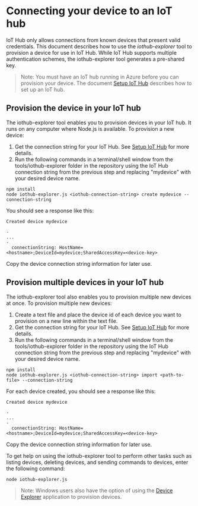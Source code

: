 # Connecting your device to an IoT hub

IoT Hub only allows connections from known devices that present valid credentials. This document describes how to use the *iothub-explorer* tool to provision a device for use in IoT Hub.  While IoT Hub supports multiple authentication schemes, the iothub-explorer tool generates a pre-shared key.

 > Note: You must have an IoT hub running in Azure before you can provision your device. The document [Setup IoT Hub][setup-iothub] describes how to set up an IoT hub.

## Provision the device in your IoT hub

The iothub-explorer tool enables you to provision devices in your IoT hub. It runs on any computer where Node.js is available. To provision a new device:

1. Get the connection string for your IoT Hub. See [Setup IoT Hub][setup-iothub] for more details.
2. Run the following commands in a terminal/shell window from the tools/iothub-explorer folder in the repository using the IoT Hub connection string from the previous step and replacing "mydevice" with your desired device name.

```
npm install
node iothub-explorer.js <iothub-connection-string> create mydevice --connection-string
```

You should see a response like this:

```
Created device mydevice

-
...
-
  connectionString: HostName=<hostname>;DeviceId=mydevice;SharedAccessKey=<device-key>
```
Copy the device connection string information for later use.

## Provision multiple devices in your IoT hub

The iothub-explorer tool also enables you to provision multiple new devices at once. To provision multiple new devices:

1. Create a text file and place the device id of each device you want to provision on a new line within the text file.
2. Get the connection string for your IoT Hub. See [Setup IoT Hub][setup-iothub] for more details.
3. Run the following commands in a terminal/shell window from the tools/iothub-explorer folder in the repository using the IoT Hub connection string from the previous step and replacing "mydevice" with your desired device name.

```
npm install
node iothub-explorer.js <iothub-connection-string> import <path-to-file> --connection-string
```

For each device created, you should see a response like this:

```
Created device mydevice

-
...
-
  connectionString: HostName=<hostname>;DeviceId=mydevice;SharedAccessKey=<device-key>
```
Copy the device connection string information for later use.


To get help on using the iothub-explorer tool to perform other tasks such as listing devices, deleting devices, and sending commands to devices, enter the following command:

```
node iothub-explorer.js
```

> Note: Windows users also have the option of using the [Device Explorer][device-explorer] application to provision devices.

[setup-iothub]: ../../doc/setup_iothub.md
[device-explorer]: ../../tools/DeviceExplorer/doc/how_to_use_device_explorer.md
